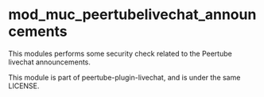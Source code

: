 <!--
SPDX-FileCopyrightText: 2024 John Livingston <https://www.john-livingston.fr/>

SPDX-License-Identifier: AGPL-3.0-only
-->

# mod_muc_peertubelivechat_announcements

This modules performs some security check related to the Peertube livechat announcements.

This module is part of peertube-plugin-livechat, and is under the same LICENSE.
